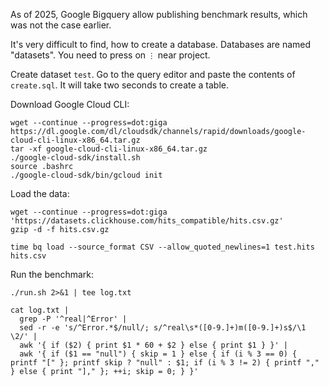 As of 2025, Google Bigquery allow publishing benchmark results, which was not the case earlier.

It's very difficult to find, how to create a database.
Databases are named "datasets". You need to press on `⋮` near project.

Create dataset `test`.
Go to the query editor and paste the contents of `create.sql`.
It will take two seconds to create a table.

Download Google Cloud CLI:
```
wget --continue --progress=dot:giga https://dl.google.com/dl/cloudsdk/channels/rapid/downloads/google-cloud-cli-linux-x86_64.tar.gz
tar -xf google-cloud-cli-linux-x86_64.tar.gz
./google-cloud-sdk/install.sh
source .bashrc
./google-cloud-sdk/bin/gcloud init
```

Load the data:
```
wget --continue --progress=dot:giga 'https://datasets.clickhouse.com/hits_compatible/hits.csv.gz'
gzip -d -f hits.csv.gz

time bq load --source_format CSV --allow_quoted_newlines=1 test.hits hits.csv
```

Run the benchmark:

```
./run.sh 2>&1 | tee log.txt

cat log.txt |
  grep -P '^real|^Error' |
  sed -r -e 's/^Error.*$/null/; s/^real\s*([0-9.]+)m([0-9.]+)s$/\1 \2/' |
  awk '{ if ($2) { print $1 * 60 + $2 } else { print $1 } }' |
  awk '{ if ($1 == "null") { skip = 1 } else { if (i % 3 == 0) { printf "[" }; printf skip ? "null" : $1; if (i % 3 != 2) { printf "," } else { print "]," }; ++i; skip = 0; } }'
```
